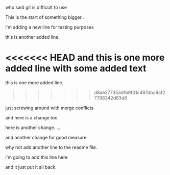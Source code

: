who said git is difficult to use

This is the start of something bigger..

i'm adding a new line for testing purposes

this is another added line.

<<<<<<< HEAD
and this is one more added line with some added text
=======
this is one more added line.
>>>>>>> d8ae277353df69f01c497dbc8af27798342d83d8

just screwing around with merge conflicts

and here is a  change too

here is another change.....

and another change for good measure

why not add another line to the readme file.

i'm going to add this line here

and it just put it all back.
